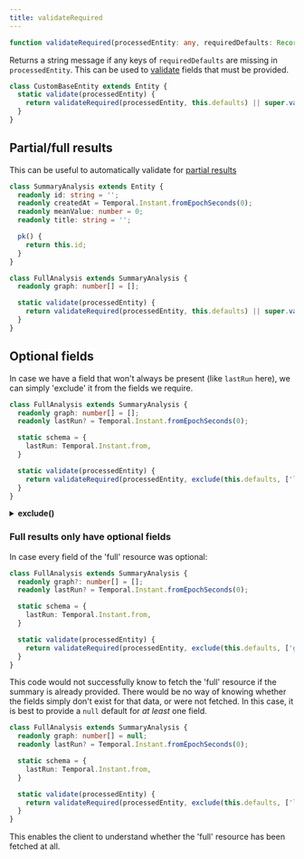 ```yaml
---
title: validateRequired
---
```


```ts
function validateRequired(processedEntity: any, requiredDefaults: Record<string, unknown>): string | undefined;
```

Returns a string message if any keys of `requiredDefaults` are missing in `processedEntity`. This
can be used to [validate](./Entity.md#validate) fields that must be provided.

```ts
class CustomBaseEntity extends Entity {
  static validate(processedEntity) {
    return validateRequired(processedEntity, this.defaults) || super.validate(processedEntity);
  }
}
```

## Partial/full results

This can be useful to automatically validate for [partial results](../guides/partial-entities.md)

```ts
class SummaryAnalysis extends Entity {
  readonly id: string = '';
  readonly createdAt = Temporal.Instant.fromEpochSeconds(0);
  readonly meanValue: number = 0;
  readonly title: string = '';

  pk() {
    return this.id;
  }
}

class FullAnalysis extends SummaryAnalysis {
  readonly graph: number[] = [];

  static validate(processedEntity) {
    return validateRequired(processedEntity, this.defaults) || super.validate(processedEntity);
  }
}
```

## Optional fields

In case we have a field that won't always be present (like `lastRun` here), we can simply
'exclude' it from the fields we require.

```ts
class FullAnalysis extends SummaryAnalysis {
  readonly graph: number[] = [];
  readonly lastRun? = Temporal.Instant.fromEpochSeconds(0);

  static schema = {
    lastRun: Temporal.Instant.from,
  }

  static validate(processedEntity) {
    return validateRequired(processedEntity, exclude(this.defaults, ['lastRun']));
  }
}
```

<details collapsed>
<summary><b>exclude()</b></summary>

```ts title="exclude"
function exclude<O extends Record<string, unknown>>(
  obj: O,
  keys: string[],
): Partial<O> {
  const r: any = {};
  Object.keys(obj).forEach(k => {
    if (!keys.includes(k)) r[k] = obj[k];
  });
  return r;
}
```

</details>

### Full results only have optional fields

In case every field of the 'full' resource was optional:

```ts
class FullAnalysis extends SummaryAnalysis {
  readonly graph?: number[] = [];
  readonly lastRun? = Temporal.Instant.fromEpochSeconds(0);

  static schema = {
    lastRun: Temporal.Instant.from,
  }

  static validate(processedEntity) {
    return validateRequired(processedEntity, exclude(this.defaults, ['graph', 'lastRun']));
  }
}
```

This code would not successfully know to fetch the 'full' resource if the summary is already provided.
There would be no way of knowing whether the fields simply don't exist for that data, or were not fetched.
In this case, it is best to provide a `null` default for *at least* one field.

```ts
class FullAnalysis extends SummaryAnalysis {
  readonly graph: number[] = null;
  readonly lastRun? = Temporal.Instant.fromEpochSeconds(0);

  static schema = {
    lastRun: Temporal.Instant.from,
  }

  static validate(processedEntity) {
    return validateRequired(processedEntity, exclude(this.defaults, ['lastRun']));
  }
}
```

This enables the client to understand whether the 'full' resource has been fetched at all.
